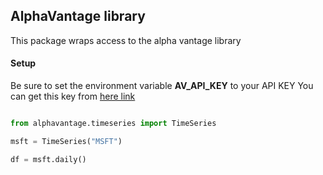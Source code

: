 ## AlphaVantage library

This package wraps access to the alpha vantage library

#### Setup
Be sure to set the environment variable <b>AV_API_KEY</b> to your API KEY
You can get this key from [here link](http://www.alphavantage.co)

```python

from alphavantage.timeseries import TimeSeries

msft = TimeSeries("MSFT")

df = msft.daily()

```
